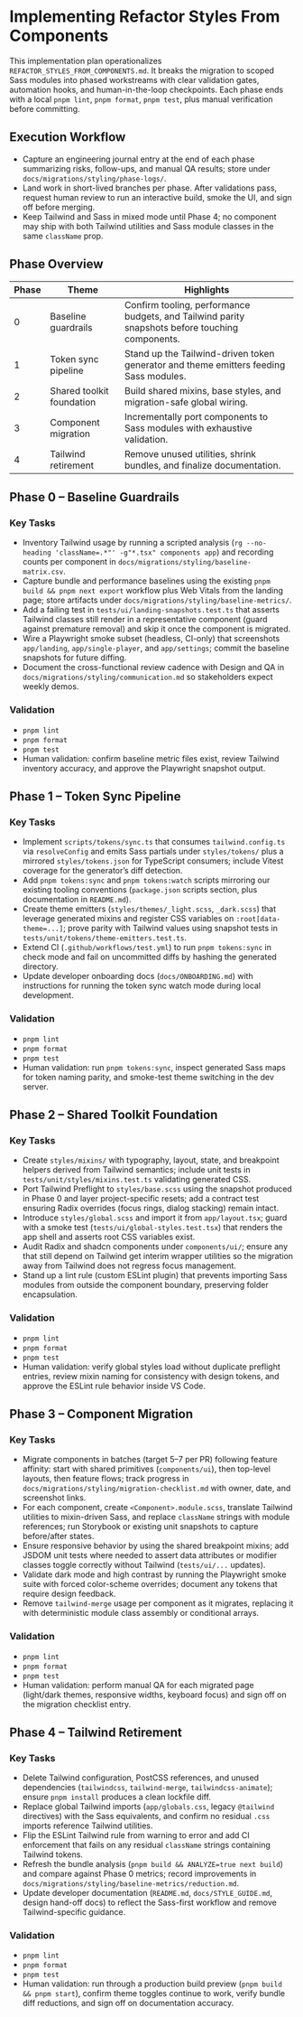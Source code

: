 # Implementing Refactor Styles From Components

This implementation plan operationalizes `REFACTOR_STYLES_FROM_COMPONENTS.md`. It breaks the migration to scoped Sass modules into phased workstreams with clear validation gates, automation hooks, and human-in-the-loop checkpoints. Each phase ends with a local `pnpm lint`, `pnpm format`, `pnpm test`, plus manual verification before committing.

## Execution Workflow

- Capture an engineering journal entry at the end of each phase summarizing risks, follow-ups, and manual QA results; store under `docs/migrations/styling/phase-logs/`.
- Land work in short-lived branches per phase. After validations pass, request human review to run an interactive build, smoke the UI, and sign off before merging.
- Keep Tailwind and Sass in mixed mode until Phase 4; no component may ship with both Tailwind utilities and Sass module classes in the same `className` prop.

## Phase Overview

| Phase | Theme                     | Highlights                                                                                      |
| ----- | ------------------------- | ----------------------------------------------------------------------------------------------- |
| 0     | Baseline guardrails       | Confirm tooling, performance budgets, and Tailwind parity snapshots before touching components. |
| 1     | Token sync pipeline       | Stand up the Tailwind-driven token generator and theme emitters feeding Sass modules.           |
| 2     | Shared toolkit foundation | Build shared mixins, base styles, and migration-safe global wiring.                             |
| 3     | Component migration       | Incrementally port components to Sass modules with exhaustive validation.                       |
| 4     | Tailwind retirement       | Remove unused utilities, shrink bundles, and finalize documentation.                            |

## Phase 0 – Baseline Guardrails

### Key Tasks

- Inventory Tailwind usage by running a scripted analysis (`rg --no-heading 'className=.*"' -g"*.tsx" components app`) and recording counts per component in `docs/migrations/styling/baseline-matrix.csv`.
- Capture bundle and performance baselines using the existing `pnpm build && pnpm next export` workflow plus Web Vitals from the landing page; store artifacts under `docs/migrations/styling/baseline-metrics/`.
- Add a failing test in `tests/ui/landing-snapshots.test.ts` that asserts Tailwind classes still render in a representative component (guard against premature removal) and skip it once the component is migrated.
- Wire a Playwright smoke subset (headless, CI-only) that screenshots `app/landing`, `app/single-player`, and `app/settings`; commit the baseline snapshots for future diffing.
- Document the cross-functional review cadence with Design and QA in `docs/migrations/styling/communication.md` so stakeholders expect weekly demos.

### Validation

- `pnpm lint`
- `pnpm format`
- `pnpm test`
- Human validation: confirm baseline metric files exist, review Tailwind inventory accuracy, and approve the Playwright snapshot output.

## Phase 1 – Token Sync Pipeline

### Key Tasks

- Implement `scripts/tokens/sync.ts` that consumes `tailwind.config.ts` via `resolveConfig` and emits Sass partials under `styles/tokens/` plus a mirrored `styles/tokens.json` for TypeScript consumers; include Vitest coverage for the generator’s diff detection.
- Add `pnpm tokens:sync` and `pnpm tokens:watch` scripts mirroring our existing tooling conventions (`package.json` scripts section, plus documentation in `README.md`).
- Create theme emitters (`styles/themes/_light.scss`, `_dark.scss`) that leverage generated mixins and register CSS variables on `:root[data-theme=...]`; prove parity with Tailwind values using snapshot tests in `tests/unit/tokens/theme-emitters.test.ts`.
- Extend CI (`.github/workflows/test.yml`) to run `pnpm tokens:sync` in check mode and fail on uncommitted diffs by hashing the generated directory.
- Update developer onboarding docs (`docs/ONBOARDING.md`) with instructions for running the token sync watch mode during local development.

### Validation

- `pnpm lint`
- `pnpm format`
- `pnpm test`
- Human validation: run `pnpm tokens:sync`, inspect generated Sass maps for token naming parity, and smoke-test theme switching in the dev server.

## Phase 2 – Shared Toolkit Foundation

### Key Tasks

- Create `styles/mixins/` with typography, layout, state, and breakpoint helpers derived from Tailwind semantics; include unit tests in `tests/unit/styles/mixins.test.ts` validating generated CSS.
- Port Tailwind Preflight to `styles/base.scss` using the snapshot produced in Phase 0 and layer project-specific resets; add a contract test ensuring Radix overrides (focus rings, dialog stacking) remain intact.
- Introduce `styles/global.scss` and import it from `app/layout.tsx`; guard with a smoke test (`tests/ui/global-styles.test.tsx`) that renders the app shell and asserts root CSS variables exist.
- Audit Radix and shadcn components under `components/ui/`; ensure any that still depend on Tailwind get interim wrapper utilities so the migration away from Tailwind does not regress focus management.
- Stand up a lint rule (custom ESLint plugin) that prevents importing Sass modules from outside the component boundary, preserving folder encapsulation.

### Validation

- `pnpm lint`
- `pnpm format`
- `pnpm test`
- Human validation: verify global styles load without duplicate preflight entries, review mixin naming for consistency with design tokens, and approve the ESLint rule behavior inside VS Code.

## Phase 3 – Component Migration

### Key Tasks

- Migrate components in batches (target 5–7 per PR) following feature affinity: start with shared primitives (`components/ui`), then top-level layouts, then feature flows; track progress in `docs/migrations/styling/migration-checklist.md` with owner, date, and screenshot links.
- For each component, create `<Component>.module.scss`, translate Tailwind utilities to mixin-driven Sass, and replace `className` strings with module references; run Storybook or existing unit snapshots to capture before/after states.
- Ensure responsive behavior by using the shared breakpoint mixins; add JSDOM unit tests where needed to assert data attributes or modifier classes toggle correctly without Tailwind (`tests/ui/...` updates).
- Validate dark mode and high contrast by running the Playwright smoke suite with forced color-scheme overrides; document any tokens that require design feedback.
- Remove `tailwind-merge` usage per component as it migrates, replacing it with deterministic module class assembly or conditional arrays.

### Validation

- `pnpm lint`
- `pnpm format`
- `pnpm test`
- Human validation: perform manual QA for each migrated page (light/dark themes, responsive widths, keyboard focus) and sign off on the migration checklist entry.

## Phase 4 – Tailwind Retirement

### Key Tasks

- Delete Tailwind configuration, PostCSS references, and unused dependencies (`tailwindcss`, `tailwind-merge`, `tailwindcss-animate`); ensure `pnpm install` produces a clean lockfile diff.
- Replace global Tailwind imports (`app/globals.css`, legacy `@tailwind` directives) with the Sass equivalents, and confirm no residual `.css` imports reference Tailwind utilities.
- Flip the ESLint Tailwind rule from warning to error and add CI enforcement that fails on any residual `className` strings containing Tailwind tokens.
- Refresh the bundle analysis (`pnpm build && ANALYZE=true next build`) and compare against Phase 0 metrics; record improvements in `docs/migrations/styling/baseline-metrics/reduction.md`.
- Update developer documentation (`README.md`, `docs/STYLE_GUIDE.md`, design hand-off docs) to reflect the Sass-first workflow and remove Tailwind-specific guidance.

### Validation

- `pnpm lint`
- `pnpm format`
- `pnpm test`
- Human validation: run through a production build preview (`pnpm build && pnpm start`), confirm theme toggles continue to work, verify bundle diff reductions, and sign off on documentation accuracy.
